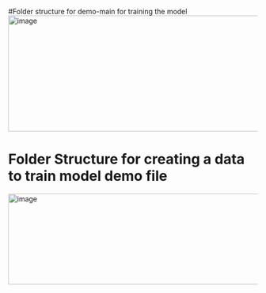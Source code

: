 #Folder structure for demo-main for training the model
<img width="1720" height="235" alt="image" src="https://github.com/user-attachments/assets/c04ebdc9-d975-4354-89cc-ac39af02b878" />

# Folder Structure for creating a data to train model demo file
<img width="1718" height="184" alt="image" src="https://github.com/user-attachments/assets/7041d4a1-e576-4a65-bc3f-9408b112cd63" />

